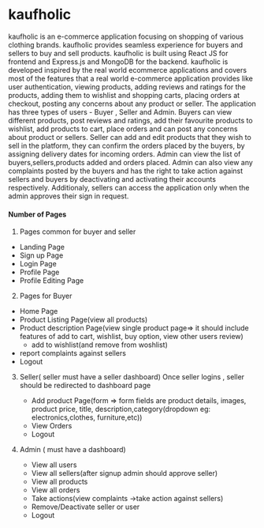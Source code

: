 # kaufholic

kaufholic is an e-commerce application focusing on shopping of various clothing brands. kaufholic provides seamless experience for buyers and sellers to buy and sell products. kaufholic is built using React JS for frontend and Express.js and MongoDB for the backend. kaufholic is developed inspired by the real world ecommerce applications and covers most of the features that a real world e-commerce application provides like user authentication, viewing products, adding reviews and ratings for the products, adding them to wishlist and shopping carts, placing orders at checkout, posting any concerns about any product or seller.  The application has three types of users - Buyer , Seller and Admin. Buyers can view different products, post reviews and ratings, add their favourite products to wishlist, add products to cart, place orders and can post any concerns about product or sellers. Seller can add and edit products that they wish to sell in the platform, they can confirm the orders placed by the buyers, by assigning delivery dates for incoming orders. Admin can view the list of buyers,sellers,products added and orders placed. Admin can also view any complaints posted by the buyers and has the right to take action against sellers and buyers by deactivating and activating their accounts respectively. Additionaly, sellers can access the application only when the admin approves their sign in request. 

#### Number of Pages 

1. Pages common for buyer and seller

  - Landing Page
  - Sign up Page
  - Login Page
  - Profile Page
  - Profile Editing Page

2. Pages for Buyer

  - Home Page
  - Product Listing Page(view all products)
  - Product description Page(view single product page=> it should include features of add to cart, wishlist, buy option, view other users review)
    - add to wishlist(and remove from woshlist)
  - report complaints against sellers
  - Logout

3. Seller( seller must have a seller dashboard)
   Once seller logins , seller should be redirected to dashboard page
   - Add product Page(form => form fields are product details, images,
     product price, title, description,category(dropdown eg: electronics,clothes, furniture,etc))
   - View Orders
   - Logout

4. Admin ( must have a dashboard)

   - View all users
   - View all sellers(after signup admin should approve seller)
   - View all products
   - View all orders
   - Take actions(view complaints ->take action against sellers)
   - Remove/Deactivate seller or user
   - Logout
